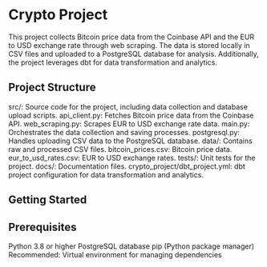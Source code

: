 # Crypto Project

This project collects Bitcoin price data from the Coinbase API and the EUR to USD exchange rate through web scraping. The data is stored locally in CSV files and uploaded to a PostgreSQL database for analysis. Additionally, the project leverages dbt for data transformation and analytics.

## Project Structure

src/: Source code for the project, including data collection and database upload scripts.
api_client.py: Fetches Bitcoin price data from the Coinbase API.
web_scraping.py: Scrapes EUR to USD exchange rate data.
main.py: Orchestrates the data collection and saving processes.
postgresql.py: Handles uploading CSV data to the PostgreSQL database.
data/: Contains raw and processed CSV files.
bitcoin_prices.csv: Bitcoin price data.
eur_to_usd_rates.csv: EUR to USD exchange rates.
tests/: Unit tests for the project.
docs/: Documentation files.
crypto_project/dbt_project.yml: dbt project configuration for data transformation and analytics.

## Getting Started

## Prerequisites
Python 3.8 or higher
PostgreSQL database
pip (Python package manager)
Recommended: Virtual environment for managing dependencies